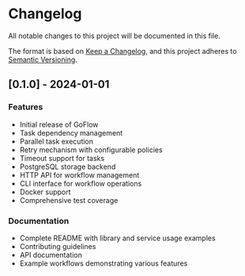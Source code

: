 # Changelog

All notable changes to this project will be documented in this file.

The format is based on [Keep a Changelog](https://keepachangelog.com/en/1.0.0/),
and this project adheres to [Semantic Versioning](https://semver.org/spec/v2.0.0.html).

## [0.1.0] - 2024-01-01

### Features
- Initial release of GoFlow
- Task dependency management
- Parallel task execution
- Retry mechanism with configurable policies
- Timeout support for tasks
- PostgreSQL storage backend
- HTTP API for workflow management
- CLI interface for workflow operations
- Docker support
- Comprehensive test coverage

### Documentation
- Complete README with library and service usage examples
- Contributing guidelines
- API documentation
- Example workflows demonstrating various features 